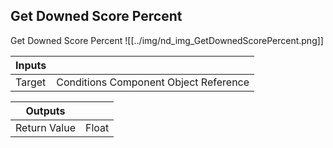 ## Get Downed Score Percent
Get Downed Score Percent
![[../img/nd_img_GetDownedScorePercent.png]]

|Inputs||
|--|--|
| Target | Conditions Component Object Reference |

|Outputs||
|--|--|
| Return Value | Float |
